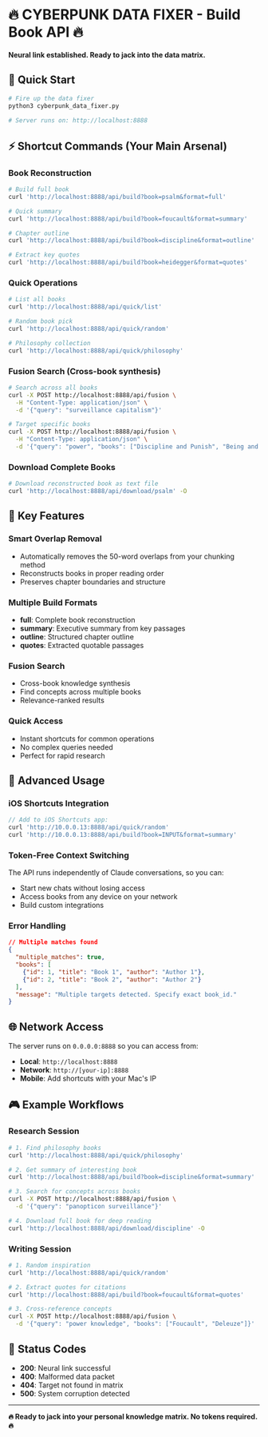 # 🔥 CYBERPUNK DATA FIXER - Build Book API 🔥

**Neural link established. Ready to jack into the data matrix.**

## 🚀 Quick Start

```bash
# Fire up the data fixer
python3 cyberpunk_data_fixer.py

# Server runs on: http://localhost:8888
```

## ⚡ Shortcut Commands (Your Main Arsenal)

### **Book Reconstruction**
```bash
# Build full book
curl 'http://localhost:8888/api/build?book=psalm&format=full'

# Quick summary 
curl 'http://localhost:8888/api/build?book=foucault&format=summary'

# Chapter outline
curl 'http://localhost:8888/api/build?book=discipline&format=outline'

# Extract key quotes
curl 'http://localhost:8888/api/build?book=heidegger&format=quotes'
```

### **Quick Operations**
```bash
# List all books
curl 'http://localhost:8888/api/quick/list'

# Random book pick
curl 'http://localhost:8888/api/quick/random'

# Philosophy collection
curl 'http://localhost:8888/api/quick/philosophy'
```

### **Fusion Search (Cross-book synthesis)**
```bash
# Search across all books
curl -X POST http://localhost:8888/api/fusion \
  -H "Content-Type: application/json" \
  -d '{"query": "surveillance capitalism"}'

# Target specific books
curl -X POST http://localhost:8888/api/fusion \
  -H "Content-Type: application/json" \
  -d '{"query": "power", "books": ["Discipline and Punish", "Being and Time"]}'
```

### **Download Complete Books**
```bash
# Download reconstructed book as text file
curl 'http://localhost:8888/api/download/psalm' -O
```

## 🎯 Key Features

### **Smart Overlap Removal**
- Automatically removes the 50-word overlaps from your chunking method
- Reconstructs books in proper reading order
- Preserves chapter boundaries and structure

### **Multiple Build Formats**
- **full**: Complete book reconstruction
- **summary**: Executive summary from key passages  
- **outline**: Structured chapter outline
- **quotes**: Extracted quotable passages

### **Fusion Search**
- Cross-book knowledge synthesis
- Find concepts across multiple books
- Relevance-ranked results

### **Quick Access**
- Instant shortcuts for common operations
- No complex queries needed
- Perfect for rapid research

## 🔧 Advanced Usage

### **iOS Shortcuts Integration**
```javascript
// Add to iOS Shortcuts app:
curl 'http://10.0.0.13:8888/api/quick/random'
curl 'http://10.0.0.13:8888/api/build?book=INPUT&format=summary'
```

### **Token-Free Context Switching**
The API runs independently of Claude conversations, so you can:
- Start new chats without losing access
- Access books from any device on your network
- Build custom integrations

### **Error Handling**
```json
// Multiple matches found
{
  "multiple_matches": true,
  "books": [
    {"id": 1, "title": "Book 1", "author": "Author 1"},
    {"id": 2, "title": "Book 2", "author": "Author 2"}
  ],
  "message": "Multiple targets detected. Specify exact book_id."
}
```

## 🌐 Network Access

The server runs on `0.0.0.0:8888` so you can access from:
- **Local**: `http://localhost:8888`
- **Network**: `http://[your-ip]:8888` 
- **Mobile**: Add shortcuts with your Mac's IP

## 🎮 Example Workflows

### **Research Session**
```bash
# 1. Find philosophy books
curl 'http://localhost:8888/api/quick/philosophy'

# 2. Get summary of interesting book
curl 'http://localhost:8888/api/build?book=discipline&format=summary'

# 3. Search for concepts across books
curl -X POST http://localhost:8888/api/fusion \
  -d '{"query": "panopticon surveillance"}'

# 4. Download full book for deep reading
curl 'http://localhost:8888/api/download/discipline' -O
```

### **Writing Session** 
```bash
# 1. Random inspiration
curl 'http://localhost:8888/api/quick/random'

# 2. Extract quotes for citations
curl 'http://localhost:8888/api/build?book=foucault&format=quotes'

# 3. Cross-reference concepts
curl -X POST http://localhost:8888/api/fusion \
  -d '{"query": "power knowledge", "books": ["Foucault", "Deleuze"]}'
```

## 🚨 Status Codes

- **200**: Neural link successful
- **400**: Malformed data packet  
- **404**: Target not found in matrix
- **500**: System corruption detected

---

**🔥 Ready to jack into your personal knowledge matrix. No tokens required. 🔥**